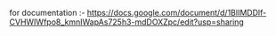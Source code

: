 for documentation :-
https://docs.google.com/document/d/1BlIMDDlf-CVHWIWfpo8_kmnIWapAs725h3-mdDOXZpc/edit?usp=sharing
